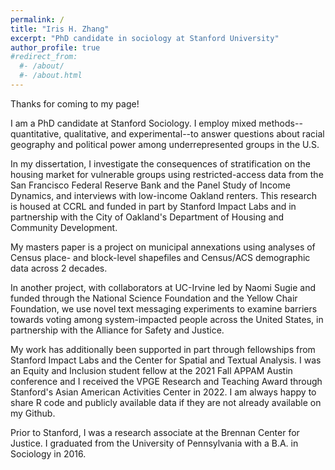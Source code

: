 ```yaml
---
permalink: /
title: "Iris H. Zhang"
excerpt: "PhD candidate in sociology at Stanford University"
author_profile: true
#redirect_from:
  #- /about/
  #- /about.html
---
```

Thanks for coming to my page! 

I am a PhD candidate at Stanford Sociology. I employ mixed methods--quantitative, qualitative, and experimental--to answer questions about racial geography and political power among underrepresented groups in the U.S. 

In my dissertation, I investigate the consequences of stratification on the housing market for vulnerable groups using restricted-access data from the San Francisco Federal Reserve Bank and the Panel Study of Income Dynamics, and interviews with low-income Oakland renters. This research is housed at CCRL and funded in part by Stanford Impact Labs and in partnership with the City of Oakland's Department of Housing and Community Development.

My masters paper is a project on municipal annexations using analyses of Census place- and block-level shapefiles and Census/ACS demographic data across 2 decades.

In another project, with collaborators at UC-Irvine led by Naomi Sugie and funded through the National Science Foundation and the Yellow Chair Foundation, we use novel text messaging experiments to examine barriers towards voting among system-impacted people across the United States, in partnership with the Alliance for Safety and Justice. 

My work has additionally been supported in part through fellowships from Stanford Impact Labs and the Center for Spatial and Textual Analysis. I was an Equity and Inclusion student fellow at the 2021 Fall APPAM Austin conference and I received the VPGE Research and Teaching Award through Stanford's Asian American Activities Center in 2022. I am always happy to share R code and publicly available data if they are not already available on my Github.

Prior to Stanford, I was a research associate at the Brennan Center for Justice. I graduated from the University of Pennsylvania with a B.A. in Sociology in 2016. 
